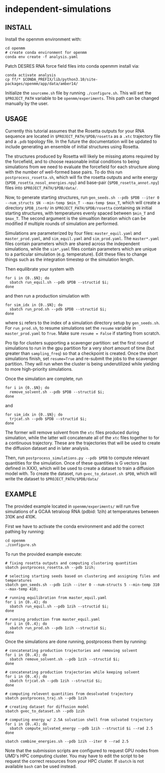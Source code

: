 # independent-simulations

## INSTALL
Install the openmm environment with: 
```
cd openmm
# create conda environment for openmm
conda env create -f analysis.yaml
```

Patch DESRES RNA force field files into conda openmm install via:
```
conda activate analysis
cp ff/* $CONDA_PREFIX/lib/python3.10/site-packages/openmm/app/data/amber14/
```

Initialize the `sourceme.sh` file by running `./configure.sh`. This will set the `$PROJECT_PATH` variable to be `openmm/experiments`. This path can be changed manually by the user.

## USAGE

Currently this tutorial assumes that the Rosetta outputs for your RNA sequence are located in `$PROJECT_PATH/$PDB/rosetta` as a `.xtc` trajectory file and a `.pdb` topology file. In the future the documentation will be updated to include generating an ensemble of initial structures using Rosetta.

The structures produced by Rosetta will likely be missing atoms required by the forcefield, and to choose reasonable initial conditions to being simulations from we need to evaluate the forcefield for each structure along with the number of well-formed base pairs. To do this run `postprocess_rosetta.sh`, which will fix the rosetta outputs and write energy (`$PDB_rosetta_nosol_energies.npy`) and base-pair (`$PDB_rosetta_annot.npy`) files into `$PROJECT_PATH/$PDB/data/`.

Now, to generate starting structures, run 
```gen_seeds.sh --pdb $PDB --iter 0 --num_structs $N --min-temp $min_T --max-temp $max_T```, which will create a directory `$PDB_iter0/` in `$PROJECT_PATH/$PDB/rosetta` containing `$N` initial starting structures, with temperatures evenly spaced between `$min_T` and `$max_T`. The second argument is the simualtion iteration which can be modified if multiple rounds of simulation are performed.

Simulations are parameterized by four files: ```master_equil.yaml``` and ```master_prod.yaml```, and  ```sim_equil.yaml``` and ```sim_prod.yaml```. The ```master*.yaml``` files contain parameters which are shared across the independent simulations, while the ```sim*.yaml``` files contain parameters which are unique to a particular simulation (e.g. temperature). Edit these files to change things such as the integration timestep or the simulation length.

Then equilibrate your system with
```
for i in {0..$N}; do
  sbatch run_equil.sh --pdb $PDB --structid $i;
done
``` 
and then run a production simulation with
```
for sim_idx in {0..$N}; do
  sbatch run_prod.sh --pdb $PDB --structid $i;
done
```
where `$i` refers to the index of a simulation directory setup by `gen_seeds.sh`. For `run_prod.sh`, to resume simulations set the `resume` variable in `master_prod.yaml` to `True`. Make sure `resume = False` if starting from scratch. 

Pro tip for clusters supporting a scavenger partition: set the first round of simulations to run in the gpu partition for a very short amount of time (but greater than `sampling_freq`) so that a checkpoint is created. Once the short simulations finish, set `resume=True` and re-submit the jobs to the scavenger partition. They will run when the cluster is being underutilized while yielding to more high-priority simulations.

Once the simulation are complete, run 
```
for i in {0..$N}; do
  remove_solvent.sh --pdb $PDB --structid $i;
done
```
and
```
for sim_idx in {0..$N}; do
  trjcat.sh --pdb $PDB --structid $i;
done
```
The former will remove solvent from the `xtc` files produced during simulation, while the latter will concatenate all of the `xtc` files together to for a continuous trajectory. These are the trajectories that will be used to create the diffusion dataset and in later analysis.

Then, run `postprocess_simulations.py --pdb $PDB` to compute relevant quantities for the simulation. Once of these quantities is G vectors (as defined in XXX), which will be used to create a dataset to train a diffusion model with. To create the dataset, run `gvec_to_dataset.sh $PDB`, which will write the dataset to `$PROJECT_PATH/$PDB/data/`
## EXAMPLE

The provided example located in `openmm/experiments/` will run five simulations of a GCAA tetraloop RNA (pdbid: 1zih) at temperatures between 310K and 410K.

First we have to activate the conda environment and add the correct pathing by running:
```
cd openmm
./configure.sh
```

To run the provided example execute:
```
# fixing rosetta outputs and computing clustering quantities
sbatch postprocess_rosetta.sh --pdb 1zih;

# selecting starting seeds based on clustering and assigning files and temperatures
sbatch gen_seeds.sh --pdb 1zih --iter 0 --num-structs 5 --min-temp 310 --max-temp 410;

# running equilibration from master_equil.yaml
for i in {0..4}; do
  sbatch run_equil.sh --pdb 1zih --structid $i;
done

# running production from master_equil.yaml
for i in {0..4}; do
  sbatch run_prod.sh --pdb 1zih --structid $i;
done

```

Once the simulations are done running, postprocess them by running:
```
# concatenating production trajectories and removing solvent
for i in {0..4}; do
  sbatch remove_solvent.sh --pdb 1zih --structid $i;
done

# concatenating production trajectories while keeping solvent
for i in {0..4}; do
  sbatch trjcat.sh --pdb 1zih --structid $i;
done

# computing relevent quantities from desolvated trajectory
sbatch postprocess_traj.sh --pdb 1zih

# creating dataset for diffusion model
sbatch gvec_to_dataset.sh --pdb 1zih

# computing energy w/ 2.5A solvation shell from solvated trajectory
for i in {0..4}; do
  sbatch compute_solvated_energy --pdb 1zih --structid $i --rad 2.5
done

sbatch combine_energies.sh --pdb 1zih --iter 0 --rad 2.5
```

Note that the submission scripts are configured to request GPU nodes from UMD's HPC computing cluster. You may have to edit the script to be request the correct resources from your HPC cluster. If `sbatch` is not available `bash` can be used instead.

